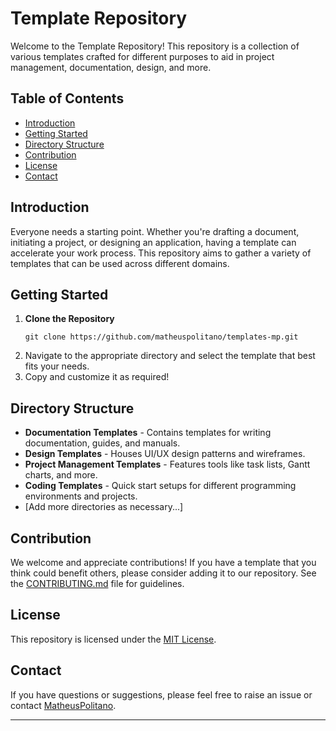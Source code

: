 # Template Repository

Welcome to the Template Repository! This repository is a collection of various templates crafted for different purposes to aid in project management, documentation, design, and more.

## Table of Contents

- [Introduction](#introduction)
- [Getting Started](#getting-started)
- [Directory Structure](#directory-structure)
- [Contribution](#contribution)
- [License](#license)
- [Contact](#contact)

## Introduction

Everyone needs a starting point. Whether you're drafting a document, initiating a project, or designing an application, having a template can accelerate your work process. This repository aims to gather a variety of templates that can be used across different domains.

## Getting Started

1. **Clone the Repository**
    ```
    git clone https://github.com/matheuspolitano/templates-mp.git
    ```
2. Navigate to the appropriate directory and select the template that best fits your needs.
3. Copy and customize it as required!

## Directory Structure

- **Documentation Templates** - Contains templates for writing documentation, guides, and manuals.
- **Design Templates** - Houses UI/UX design patterns and wireframes.
- **Project Management Templates** - Features tools like task lists, Gantt charts, and more.
- **Coding Templates** - Quick start setups for different programming environments and projects.
- [Add more directories as necessary...]

## Contribution

We welcome and appreciate contributions! If you have a template that you think could benefit others, please consider adding it to our repository. See the [CONTRIBUTING.md](./CONTRIBUTING.md) file for guidelines.

## License

This repository is licensed under the [MIT License](./LICENSE).

## Contact

If you have questions or suggestions, please feel free to raise an issue or contact [MatheusPolitano](matheuspolitano1@gmail.com).

---

